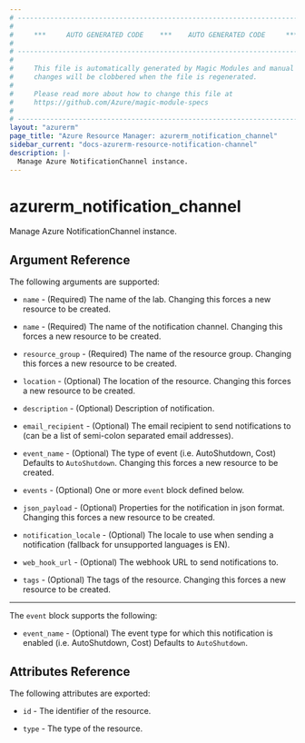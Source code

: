 ```yaml
---
# ----------------------------------------------------------------------------
#
#     ***     AUTO GENERATED CODE    ***    AUTO GENERATED CODE     ***
#
# ----------------------------------------------------------------------------
#
#     This file is automatically generated by Magic Modules and manual
#     changes will be clobbered when the file is regenerated.
#
#     Please read more about how to change this file at
#     https://github.com/Azure/magic-module-specs
#
# ----------------------------------------------------------------------------
layout: "azurerm"
page_title: "Azure Resource Manager: azurerm_notification_channel"
sidebar_current: "docs-azurerm-resource-notification-channel"
description: |-
  Manage Azure NotificationChannel instance.
---
```


# azurerm_notification_channel

Manage Azure NotificationChannel instance.


## Argument Reference

The following arguments are supported:

* `name` - (Required) The name of the lab. Changing this forces a new resource to be created.

* `name` - (Required) The name of the notification channel. Changing this forces a new resource to be created.

* `resource_group` - (Required) The name of the resource group. Changing this forces a new resource to be created.

* `location` - (Optional) The location of the resource. Changing this forces a new resource to be created.

* `description` - (Optional) Description of notification.

* `email_recipient` - (Optional) The email recipient to send notifications to (can be a list of semi-colon separated email addresses).

* `event_name` - (Optional) The type of event (i.e. AutoShutdown, Cost) Defaults to `AutoShutdown`. Changing this forces a new resource to be created.

* `events` - (Optional) One or more `event` block defined below.

* `json_payload` - (Optional) Properties for the notification in json format. Changing this forces a new resource to be created.

* `notification_locale` - (Optional) The locale to use when sending a notification (fallback for unsupported languages is EN).

* `web_hook_url` - (Optional) The webhook URL to send notifications to.

* `tags` - (Optional) The tags of the resource. Changing this forces a new resource to be created.

---

The `event` block supports the following:

* `event_name` - (Optional) The event type for which this notification is enabled (i.e. AutoShutdown, Cost) Defaults to `AutoShutdown`.

## Attributes Reference

The following attributes are exported:

* `id` - The identifier of the resource.

* `type` - The type of the resource.

